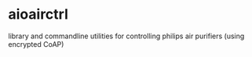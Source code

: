 # aioairctrl
library and commandline utilities for controlling philips air purifiers (using encrypted CoAP)
